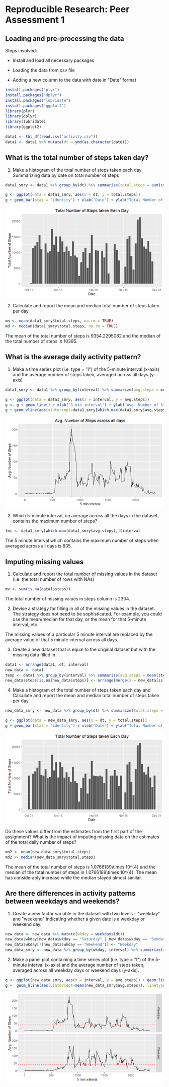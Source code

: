 # Reproducible Research: Peer Assessment 1


## Loading and pre-processing the data
Steps involved:

* Install and load all necessary packages

* Loading the data from csv file

* Adding a new column to the data with date in "Date" format


```r
install.packages("plyr")
install.packages("dplyr")
install.packages("lubridate")
install.packages("ggplot2")
library(plyr)
library(dplyr)
library(lubridate)
library(ggplot2)
```

```r
data1 <- tbl_df(read.csv("activity.csv"))
data1 <- data1 %>% mutate(dt = ymd(as.character(date)))
```

## What is the total number of steps taken day?

1. Make a histogram of the total number of steps taken each day
Summarizing data by date on total number of steps


```r
data1_smry <- data1 %>% group_by(dt) %>% summarize(total.steps = sum(steps, na.rm = TRUE))
```


```r
g <- ggplot(data = data1_smry, aes(x = dt, y = total.steps)) 
g + geom_bar(stat = "identity") + xlab("Date") + ylab("Total Number of Steps") + ggtitle("Total Number of Steps taken Each Day")
```

![](PA1_template_files/figure-html/histogram-1.png)<!-- -->

2. Calculate and report the mean and median total number of steps taken per day


```r
mn <- mean(data1_smry$total.steps, na.rm = TRUE)
md <- median(data1_smry$total.steps, na.rm = TRUE)
```
The mean of the total number of steps is 9354.2295082 and the median of the total number of steps in 10395.

## What is the average daily activity pattern?

1. Make a time series plot (i.e. type = "l") of the 5-minute interval (x-axis) and the average number of steps taken, averaged across all days (y-axis)


```r
data1_smry <- data1 %>% group_by(interval) %>% summarize(avg.steps = mean(steps, na.rm = TRUE))
```


```r
g <- ggplot(data = data1_smry, aes(x = interval, y = avg.steps)) 
g <- g + geom_line() + xlab("5 min interval") + ylab("Avg. Number of Steps") + ggtitle("Avg. Number of Steps across all days")
g + geom_vline(aes(xintercept=data1_smry[which.max(data1_smry$avg.steps),]$interval), linetype = "dashed", col = "Red")
```

![](PA1_template_files/figure-html/tsplot-1.png)<!-- -->

2. Which 5-minute interval, on average across all the days in the dataset, contains the maximum number of steps?


```r
fmi <- data1_smry[which.max(data1_smry$avg.steps),]$interval
```

The 5 minute interval which contains the maximum number of steps when averaged across all days is 835.

## Imputing missing values

1. Calculate and report the total number of missing values in the dataset (i.e. the total number of rows with NAs)


```r
mv <- sum(is.na(data1$steps))
```

The total number of missing values in steps column is 2304.

2. Devise a strategy for filling in all of the missing values in the dataset. The strategy does not need to be sophisticated. For example, you could use the mean/median for that day, or the mean for that 5-minute interval, etc.

The missing values of a particular 5 minute interval are replaced by the average value of that 5 minute interval across all days.

3. Create a new dataset that is equal to the original dataset but with the missing data filled in.


```r
data1 <- arrange(data1, dt, interval)
new_data <- data1
temp <- data1 %>% group_by(interval) %>% summarize(avg.steps = mean(steps, na.rm = TRUE))
new_data$steps[is.na(new_data$steps)] <- arrange(merge(x = new_data[is.na(new_data$steps), ], y = temp, by.x = "interval", by.y = "interval", all = TRUE), dt, interval)$avg.steps
```
4. Make a histogram of the total number of steps taken each day and Calculate and report the mean and median total number of steps taken per day.


```r
new_data_smry <- new_data %>% group_by(dt) %>% summarize(total.steps = sum(steps, na.rm = TRUE))
```


```r
g <- ggplot(data = new_data_smry, aes(x = dt, y = total.steps)) 
g + geom_bar(stat = "identity") + xlab("Date") + ylab("Total Number of Steps") + ggtitle("Total Number of Steps taken Each Day")
```

![](PA1_template_files/figure-html/hist2-1.png)<!-- -->

Do these values differ from the estimates from the first part of the assignment? What is the impact of imputing missing data on the estimates of the total daily number of steps?


```r
mn2 <- mean(new_data_smry$total.steps)
md2 <- median(new_data_smry$total.steps)
```

The mean of the total number of steps is 1.0766189\times 10^{4} and the median of the total number of steps in 1.0766189\times 10^{4}. The mean has considerably increase while the median stayed almost similar.

## Are there differences in activity patterns between weekdays and weekends?

1. Create a new factor variable in the dataset with two levels - "weekday" and "weekend" indicating whether a given date is a weekday or weekend day.


```r
new_data <- new_data %>% mutate(wkday = weekdays(dt))
new_data$wkday[new_data$wkday == "Saturday" | new_data$wkday == "Sunday"] <- "Weekend"
new_data$wkday[!(new_data$wkday == "Weekend")] <- "Weekday"
new_data_smry <- new_data %>% group_by(wkday, interval) %>% summarize(avg.steps = mean(steps))
```

2. Make a panel plot containing a time series plot (i.e. type = "l") of the 5-minute interval (x-axis) and the average number of steps taken, averaged across all weekday days or weekend days (y-axis).


```r
g <- ggplot(new_data_smry, aes(x = interval, y = avg.steps)) + geom_line() + facet_grid(wkday~.)
g +  geom_hline(aes(yintercept=mean(new_data_smry$avg.steps)), linetype = "dashed", col = "Red") + xlab("5 min interval") + ylab("Avg. Number of Steps")
```

![](PA1_template_files/figure-html/wewdplot-1.png)<!-- -->
